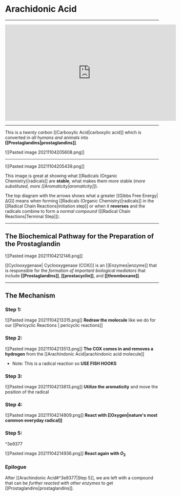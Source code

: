 # Arachidonic Acid
---
<iframe width="560" height="315" src="https://www.youtube.com/embed/_xT0JyU7UWM" title="YouTube video player" frameborder="0" allow="accelerometer; autoplay; clipboard-write; encrypted-media; gyroscope; picture-in-picture" allowfullscreen></iframe>

---
This is a *twenty carbon* [[Carboxylic Acid|carboxylic acid]] which is converted in *all humans and animals* into **[[Prostaglandins|prostaglandins]]**.

![[Pasted image 20211104205608.png]]

---
![[Pasted image 20211104205439.png]]

This image is great at showing what [[Radicals (Organic Chemistry)|radicals]] are **stable**, what makes them more stable (*more substituted*, *more [[Aromaticity|aromaticity]]*).

The top diagram with the arrows shows what a greater [[Gibbs Free Energy|ΔG]] means when forming [[Radicals (Organic Chemistry)|radicals]] in the [[Radical Chain Reactions|initiation step]] or when it **reverses** and the radicals combine to form a *normal compound* ([[Radical Chain Reactions|Terminal Step]]).

---

## The Biochemical Pathway for the Preparation of the Prostaglandin

![[Pasted image 20211104212146.png]]

[[Cyclooxygenase| Cyclooxygenase (COX)]] is an [[Enzymes|enzyme]] that is responsible for the *formation of important biological mediators* that include **[[Prostaglandins]]**, **[[prostacyclin]]**, and **[[thromboxane]]**.

---

## The Mechanism
### Step 1:
![[Pasted image 20211104213315.png]]
**Redraw the molecule** like we do for our [[Pericyclic Reactions | pericyclic reactions]]
### Step 2:
![[Pasted image 20211104213513.png]]
**The COX comes in and removes a hydrogen** from the [[Arachindonic Acid|arachindonic acid molecule]]
- Note: This is a radical reaction so **USE FISH HOOKS**
### Step 3:
![[Pasted image 20211104213813.png]]
**Utilize the aromaticity** and move the position of the radical
### Step 4:
![[Pasted image 20211104214809.png]]
**React with [[Oxygen|nature's most common everyday radical]]**
### Step 5:

^3e9377

![[Pasted image 20211104214936.png]]
**React again with $O_2$**
### Epilogue
After [[Arachindonic Acid#^3e9377|Step 5]], we are left with a compound that can be *further reacted with other enzymes* to get [[Prostaglandins|prostaglandins]].